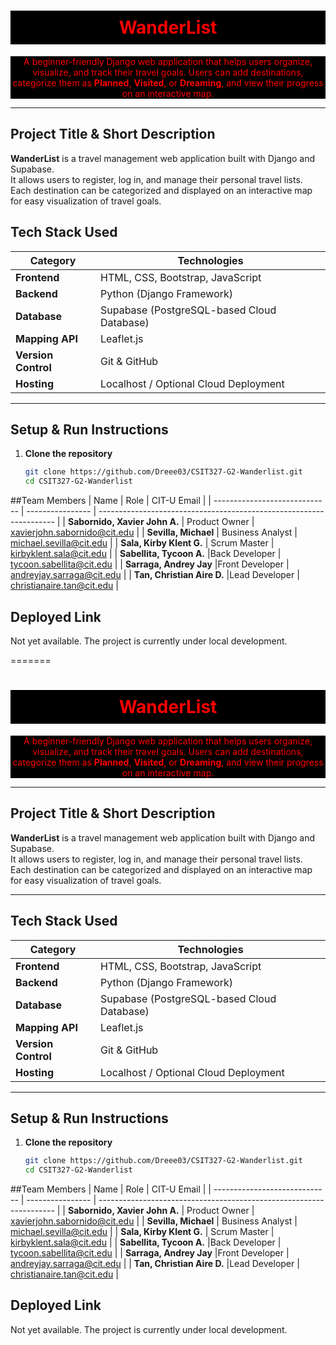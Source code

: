 
<h1 align="center" style="color:red; background-color:black; padding:10px;">WanderList</h1>

<p align="center" style="color:red; background-color:black;">
A beginner-friendly Django web application that helps users organize, visualize, and track their travel goals. Users can add destinations, categorize them as <b>Planned</b>, <b>Visited</b>, or <b>Dreaming</b>, and view their progress on an interactive map.
</p>

---

## Project Title & Short Description
**WanderList** is a travel management web application built with Django and Supabase.  
It allows users to register, log in, and manage their personal travel lists.  
Each destination can be categorized and displayed on an interactive map for easy visualization of travel goals.



## Tech Stack Used

| Category | Technologies |
|-----------|---------------|
| **Frontend** | HTML, CSS, Bootstrap, JavaScript |
| **Backend** | Python (Django Framework) |
| **Database** | Supabase (PostgreSQL-based Cloud Database) |
| **Mapping API** | Leaflet.js |
| **Version Control** | Git & GitHub |
| **Hosting** | Localhost / Optional Cloud Deployment |

---

## Setup & Run Instructions

1. **Clone the repository**
   ```bash
   git clone https://github.com/Dreee03/CSIT327-G2-Wanderlist.git
   cd CSIT327-G2-Wanderlist

##Team Members
| Name                          | Role             | CIT-U Email                                                         |
| ----------------------------- | ---------------- | ------------------------------------------------------------------- |
| **Sabornido, Xavier John A.** | Product Owner    | [xavierjohn.sabornido@cit.edu](mailto:xavierjohn.sabornido@cit.edu) |
| **Sevilla, Michael**          | Business Analyst | [michael.sevilla@cit.edu](mailto:michael.sevilla@cit.edu)           |
| **Sala, Kirby Klent G.**      | Scrum Master     | [kirbyklent.sala@cit.edu](mailto:kirbyklent.sala@cit.edu)           |
| **Sabellita, Tycoon A.**      |Back Developer        | [tycoon.sabellita@cit.edu](mailto:tycoon.sabellita@cit.edu)         |
| **Sarraga, Andrey Jay**       |Front Developer        | [andreyjay.sarraga@cit.edu](mailto:andreyjay.sarraga@cit.edu)       |
| **Tan, Christian Aire D.**    |Lead Developer        | [christianaire.tan@cit.edu](mailto:christianaire.tan@cit.edu)       |


## Deployed Link
Not yet available. The project is currently under local development.



=======
<h1 align="center" style="color:red; background-color:black; padding:10px;">WanderList</h1>

<p align="center" style="color:red; background-color:black;">
A beginner-friendly Django web application that helps users organize, visualize, and track their travel goals. Users can add destinations, categorize them as <b>Planned</b>, <b>Visited</b>, or <b>Dreaming</b>, and view their progress on an interactive map.
</p>

---

## Project Title & Short Description
**WanderList** is a travel management web application built with Django and Supabase.  
It allows users to register, log in, and manage their personal travel lists.  
Each destination can be categorized and displayed on an interactive map for easy visualization of travel goals.

---

## Tech Stack Used

| Category | Technologies |
|-----------|---------------|
| **Frontend** | HTML, CSS, Bootstrap, JavaScript |
| **Backend** | Python (Django Framework) |
| **Database** | Supabase (PostgreSQL-based Cloud Database) |
| **Mapping API** | Leaflet.js |
| **Version Control** | Git & GitHub |
| **Hosting** | Localhost / Optional Cloud Deployment |

---

## Setup & Run Instructions

1. **Clone the repository**
   ```bash
   git clone https://github.com/Dreee03/CSIT327-G2-Wanderlist.git
   cd CSIT327-G2-Wanderlist

##Team Members
| Name                          | Role             | CIT-U Email                                                         |
| ----------------------------- | ---------------- | ------------------------------------------------------------------- |
| **Sabornido, Xavier John A.** | Product Owner    | [xavierjohn.sabornido@cit.edu](mailto:xavierjohn.sabornido@cit.edu) |
| **Sevilla, Michael**          | Business Analyst | [michael.sevilla@cit.edu](mailto:michael.sevilla@cit.edu)           |
| **Sala, Kirby Klent G.**      | Scrum Master     | [kirbyklent.sala@cit.edu](mailto:kirbyklent.sala@cit.edu)           |
| **Sabellita, Tycoon A.**      |Back Developer        | [tycoon.sabellita@cit.edu](mailto:tycoon.sabellita@cit.edu)         |
| **Sarraga, Andrey Jay**       |Front Developer        | [andreyjay.sarraga@cit.edu](mailto:andreyjay.sarraga@cit.edu)       |
| **Tan, Christian Aire D.**    |Lead Developer        | [christianaire.tan@cit.edu](mailto:christianaire.tan@cit.edu)       |


## Deployed Link
Not yet available. The project is currently under local development.


